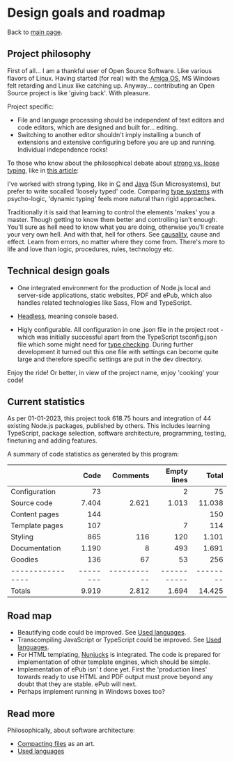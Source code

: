 # Design goals and roadmap

Back to [main  page](../README.md).

## Project philosophy

First of all... I am a thankful user of Open Source Software. Like various flavors of Linux. Having started (for real) with the [Amiga OS](https://en.wikipedia.org/wiki/Amiga), MS Windows felt retarding and Linux like catching up.
Anyway... contributing an Open Source project is like 'giving back'. With pleasure.

Project specific:
+ File and language processing should be independent of text editors and code editors, which are designed and built for... editing.
+ Switching to another editor shouldn't imply installing a bunch of extensions and extensive configuring before you are up and running. Individual independence rocks!

To those who know about the philosophical debate about [strong vs. loose typing](https://en.wikipedia.org/wiki/Strong_and_weak_typing), like in [this article](https://medium.freecodecamp.org/stop-bringing-strong-typing-to-javascript-4da0666cba6e):

I've worked with strong typing, like in [C](https://en.wikipedia.org/wiki/C_(programming_language)) and [Java](https://en.wikipedia.org/wiki/Java_(programming_language)) (Sun Microsystems), but prefer to write socalled 'loosely typed' code.
Comparing [type systems](https://en.wikipedia.org/wiki/Type_system#DYNAMIC) with psycho-logic, 'dynamic typing' feels more natural than rigid approaches.

Traditionally it is said that learning to control the elements 'makes' you a master.
Though getting to know them better and controlling isn't enough.
You'll sure as hell need to know what you are doing, otherwise you'll create your very own hell.
And with that, hell for others.
See [causality](https://en.wikipedia.org/wiki/Causality), cause and effect.
Learn from errors, no matter where they come from.
There's more to life and love than logic, procedures, rules, technology etc.


## Technical design goals

+ One integrated environment for the production of Node.js local and server-side applications, static websites, PDF and ePub, which also handles related technologies like Sass, Flow and TypeScript.

+ [Headless](https://en.wikipedia.org/wiki/Headless_software), meaning console based.

+ Higly configurable. All configuration in one .json file in the project root - which was initially successful apart from the TypeScript tsconfig.json file which some might need for [type checking](https://en.wikipedia.org/wiki/Strong_and_weak_typing#Static_type-checking). During further development it turned out this one file with settings can become quite large and therefore specific settings are put in the dev directory.

Enjoy the ride! Or better, in view of the project name, enjoy 'cooking' your code!


## Current statistics

As per 01-01-2023, this project took 618.75 hours and integration of 44 existing Node.js packages, published by others. This includes learning TypeScript, package selection, software architecture, programming, testing, finetuning and adding features.

A summary of code statistics as generated by this program:

|                  | Code     | Comments    | Empty lines | Total    |
| ---------------- | -------: | ----------: | ----------: | -------: |
| Configuration    |       73 |             |           2 |       75 |
| Source code      |    7.404 |       2.621 |       1.013 |   11.038 |
| Content pages    |      144 |             |             |      150 |
| Template pages   |      107 |             |           7 |      114 |
| Styling          |      865 |         116 |         120 |    1.101 |
| Documentation    |    1.190 |           8 |         493 |    1.691 |
| Goodies          |      136 |          67 |          53 |      256 |
| ---------------- | -------- | ----------- | ----------- | -------- |
| Totals           |    9.919 |       2.812 |       1.694 |   14.425 |

## Road map

+ Beautifying code could be improved. See [Used languages](./languages.md).
+ Transcompiling JavaScript or TypeScript could be improved. See [Used languages](./languages.md).
+ For HTML templating, [Nunjucks](https://www.npmjs.com/package/nunjucks) is integrated. The code is prepared for implementation of other template engines, which should be simple.
+ Implementation of ePub isn' t done yet. First the 'production lines' towards ready to use HTML and PDF output must prove beyond any doubt that they are stable. ePub will next.
+ Perhaps implement running in Windows boxes too?

## Read more

Philosophically, about software architecture:

+ [Compacting files](./philosophical/compacting-files.md) as an art.
+ [Used languages](./languages.md)


[comment]: <> (See https://github.github.com/gfm/)
